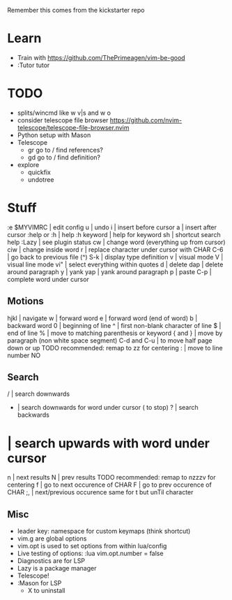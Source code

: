 Remember this comes from the kickstarter repo

# Learn

- Train with https://github.com/ThePrimeagen/vim-be-good
- :Tutor tutor


# TODO

- splits/wincmd like <ctrl>w v|s and <ctrl>w <ctrl>o
- consider telescope file browser https://github.com/nvim-telescope/telescope-file-browser.nvim
- Python setup with Mason 
- Telescope
  - gr go to / find references?
  - gd go to / find definition?
- explore
  - quickfix
  - undotree

# Stuff

:e $MYVIMRC | edit config
u | undo
i | insert before cursor
a | insert after cursor
:help or :h | help
:h keyword | help for keyword
<leader>sh | shortcut search help
:Lazy | see plugin status
cw | change word (everything up from cursor)
ciw | change inside word
r<CHAR> | replace character under cursor with CHAR
C-6 | go back to previous file (<CTRL>^)
S-k | display type definition
v | visual mode
V | visual line mode
vi" | select everything within quotes
d | delete
dap | delete around paragraph
y | yank
yap | yank around paragraph
p | paste
C-p | complete word under cursor

## Motions

hjkl | navigate
w | forward word
e | forward word (end of word)
b | backward word
0 | beginning of line
^ | first non-blank character of line
$ | end of line
% | move to matching parenthesis or keyword
{ and } | move by paragraph (non white space segment)
C-d and C-u | to move half page down or up
TODO recommended: remap to <C-d>zz for centering
:<NO> | move to line number NO



## Search

/ | search downwards
* | search downwards for word under cursor (<ESC> to stop)
? | search backwards
# | search upwards with word under cursor
n | next results
N | prev results
TODO recommended: remap to nzzzv for centering
f<CHAR> | go to next occurence of CHAR
F<CHAR> | go to prev occurence of CHAR
;, | next/previous occurence
same for t but unTil character


## Misc

- leader key: namespace for custom keymaps (think shortcut)
- vim.g are global options
- vim.opt is used to set options from within lua/config
- Live testing of options: :lua vim.opt.number = false
- Diagnostics are for LSP
- Lazy is a package manager
- Telescope!
- :Mason for LSP
  - X to uninstall





